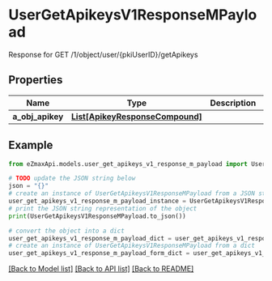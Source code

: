 # UserGetApikeysV1ResponseMPayload

Response for GET /1/object/user/{pkiUserID}/getApikeys

## Properties

Name | Type | Description | Notes
------------ | ------------- | ------------- | -------------
**a_obj_apikey** | [**List[ApikeyResponseCompound]**](ApikeyResponseCompound.md) |  | 

## Example

```python
from eZmaxApi.models.user_get_apikeys_v1_response_m_payload import UserGetApikeysV1ResponseMPayload

# TODO update the JSON string below
json = "{}"
# create an instance of UserGetApikeysV1ResponseMPayload from a JSON string
user_get_apikeys_v1_response_m_payload_instance = UserGetApikeysV1ResponseMPayload.from_json(json)
# print the JSON string representation of the object
print(UserGetApikeysV1ResponseMPayload.to_json())

# convert the object into a dict
user_get_apikeys_v1_response_m_payload_dict = user_get_apikeys_v1_response_m_payload_instance.to_dict()
# create an instance of UserGetApikeysV1ResponseMPayload from a dict
user_get_apikeys_v1_response_m_payload_form_dict = user_get_apikeys_v1_response_m_payload.from_dict(user_get_apikeys_v1_response_m_payload_dict)
```
[[Back to Model list]](../README.md#documentation-for-models) [[Back to API list]](../README.md#documentation-for-api-endpoints) [[Back to README]](../README.md)



